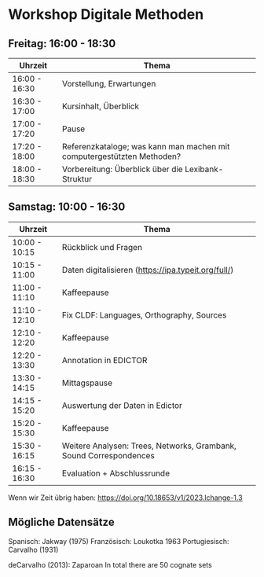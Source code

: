 # Workshop Digitale Methoden

## Freitag: 16:00 - 18:30

Uhrzeit | Thema |
--- | --- |
16:00 - 16:30 | Vorstellung, Erwartungen |
16:30 - 17:00 | Kursinhalt, Überblick |
17:00 - 17:20 | Pause |
17:20 - 18:00 | Referenzkataloge; was kann man machen mit computergestützten Methoden? |
18:00 - 18:30 | Vorbereitung: Überblick über die Lexibank-Struktur |

## Samstag: 10:00 - 16:30

Uhrzeit | Thema |
--- | --- |
10:00 - 10:15 | Rückblick und Fragen |
10:15 - 11:00 | Daten digitalisieren (<https://ipa.typeit.org/full/>) |
11:00 - 11:10 | Kaffeepause |
11:10 - 12:10 | Fix CLDF: Languages, Orthography, Sources |
12:10 - 12:20 | Kaffeepause |
12:20 - 13:30 | Annotation in EDICTOR |
13:30 - 14:15 | Mittagspause |
14:15 - 15:20 | Auswertung der Daten in Edictor |
15:20 - 15:30 | Kaffeepause |
15:30 - 16:15 | Weitere Analysen: Trees, Networks, Grambank, Sound Correspondences |
16:15 - 16:30 | Evaluation + Abschlussrunde |

Wenn wir Zeit übrig haben: <https://doi.org/10.18653/v1/2023.lchange-1.3>

## Mögliche Datensätze

Spanisch: Jakway (1975)
Französisch: Loukotka 1963
Portugiesisch: Carvalho (1931)

deCarvalho (2013): Zaparoan
In total there are 50 cognate sets
